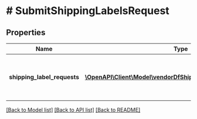 # # SubmitShippingLabelsRequest

## Properties

Name | Type | Description | Notes
------------ | ------------- | ------------- | -------------
**shipping_label_requests** | [**\OpenAPI\Client\Model\vendorDfShipping\ShippingLabelRequest[]**](ShippingLabelRequest.md) | An array of shipping label requests to be processed. | [optional]

[[Back to Model list]](../../README.md#models) [[Back to API list]](../../README.md#endpoints) [[Back to README]](../../README.md)
